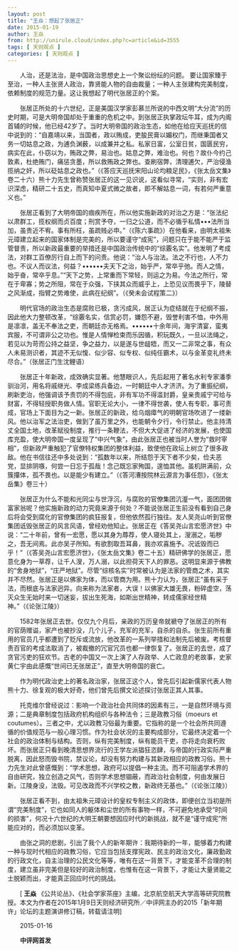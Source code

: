 ```yaml
---
layout: post
title: "王焱：想起了张居正"
date: 2015-01-19
author: 王焱
from: http://unirule.cloud/index.php?c=article&id=3555
tags: [ 天则观点 ]
categories: [ 天则观点 ]
---
```


<div class="article">
 <div class="body-text">
  <p class="MsoNormal" style="text-indent:21.0pt;">
   人治，还是法治，是中国政治思想史上一个聚讼纷纭的问题。 要让国家臻于至治，一种人主张贤人政治，靠贤能人物的自由裁量；一种人主张建构完美制度，依赖制度的规范力量。这让我想起了明代张居正的个案。
  </p>
  <p class="MsoNormal" style="text-indent:21.0pt;">
  </p>
  <p class="MsoNormal" style="text-indent:21.0pt;">
   张居正所处的十六世纪，正是美国汉学家彭慕兰所说的中西文明“大分流”的历史时期，可是大明帝国却处于重重的危机之中。到张居正执掌政坛牛耳，成为内阁首辅的时候，他已经42岁了。当时大明帝国的政治生态，如他在给应天巡抚的信中说到的：“自嘉靖以来，当国者，政以贿成，吏朘民膏以媚权门，而继秉国者又务一切姑息之政，为逋负渊薮，以成兼并之私。私家日富，公室日贫，国匮民穷，病实在此，仆窃以为，贿政之弊，易治也。姑息之弊，难治也。何也？故仆今约己敦素，杜绝贿门，痛惩贪墨，所以救贿政之弊也。查刷宿弊，清理逋欠，严治侵渔揽纳之奸，所以砭姑息之政也。”（《答应天巡抚宋阳山论均粮足民》，《张太岳文集》卷二十六）熊十力先生曾称赞张居正的这一见识说，这看似寻常，“实则，非有宏识深虑，精研二十五史，而真知中夏式微之故者，即不解姑息一词，有若何严重意义也。”
  </p>
  <p class="MsoNormal" style="text-indent:21.0pt;">
  </p>
  <p class="MsoNormal" style="text-indent:21.0pt;">
   张居正看到了大明帝国的痼疾所在，所以他实施新政的对治之方是：“张法纪以肃群工，揽权纲而贞百度；刑赏予夺，一归之公道，而不必循乎私情•••法所当加，虽贵近不宥。事有所枉，虽疏贱必申。”（《陈六事疏》）在他看来，由明太祖朱元璋建立起来的国家体制是完美的，所以要谨守“成宪”，问题只在于能不能严于监管督责，所以新政最重要的举措还是中国政治传统中的“综覈名实”。他发明了考成法，对群工百僚厉行自上而下的问责。他说：“治人与治法。法之不行也，人不力也。不议人而议法，何益？••••••夫天下之治，始乎严，常卒乎弛。而人之情，始乎奋，常卒乎息。”“天下之势，上常重而下常轻，则运之为易。今法之所行，常在于卑寡；势之所阻，常在于众强，下挟其众而威乎上，上恐见议而畏乎下，陵替之风渐成，指臂之势难使，此病在纪纲”。（《癸未会试程策二》）
  </p>
  <p class="MsoNormal" style="text-indent:21.0pt;">
  </p>
  <p class="MsoNormal" style="text-indent:21.0pt;">
   明代官场的政治生态是腐败已极，贪污成风，居正认为症结就在于纪纲不振，因此他大力整顿改革，“综覈名实，信赏必罚，嫌怨不避，毁誉利害不恤，中外用是凛凛，盖无不奉法之吏，而朝廷亦无格焉。••••••十余年间，海宇清宴，蛮夷宾服，不可谓非公之功也。惟是人情惮检束而乐因循，积玩既久，一旦以法绳之，若见以为苛而公持之益坚，争之益力，以是遂与世龃牾，而又一二非常之事，有众人未易测识者，其迹不无似愎、似少容、似专权、似纯任霸术，以与金革变礼终未尽合。”（张居正门生沈鲤语）
  </p>
  <p class="MsoNormal" style="text-indent:21.0pt;">
  </p>
  <p class="MsoNormal" style="text-indent:21.0pt;">
   张居正十年新政，成效确实显著。他慧眼识人，先后起用了著名水利专家潘季驯治河，用名将戚继光、李成梁练兵备边，一时朝廷中人才济济。为了重振纪纲，刷新吏治，他强调该予责罚的不得包庇，非有军功不得滥封爵，皇亲贵戚宁可给与财富，不得轻授职务做人情。官职无论大小，一律不得世袭，使人有专职，事可责成，官场上下面目为之一新。张居正的新政，给乌烟瘴气的明朝官场吹进了一缕新风。他以治军之法治吏，做到了虽万里之外，也能朝令夕行，令行禁止。他主持清丈全国土地，改革赋役制度，推行一条鞭法，不但大大促进了经济的发展，也使国库充盈，使大明帝国一度呈现了“中兴气象”，由此张居正也被当时人誉为“救时宰相”，但新政严重触犯了官僚特权集团的整体利益，致使他在政坛上树立了很多政敌。他在书信往还中多处说到：“孤数年以来，所结怨于天下者不少矣，俭夫恶党，显排阴嗾，何尝一日忘于孤哉！念己既忘家殉国，遑恤其他。虽机阱满前，众簇攥体，孤不畏也。以是能少有建立。”（《答河漕按院林云源言为事任怨》，《张太岳集》卷三十）
  </p>
  <p class="MsoNormal" style="text-indent:21.0pt;">
  </p>
  <p class="MsoNormal" style="text-indent:21.0pt;">
   张居正为什么不能和光同尘与世浮沉，与腐败的官僚集团沆瀣一气，面团团做富家翁呢？他实施新政的动力究竟来源于何处？不能说张居正生前没有看到自己身后将会受到腐化的官僚集团的疯狂报复，但他依然孤行独往。友人吴尧山听到官僚集团诋毁张居正的风言风语，曾经劝他知止。张居正在《答吴尧山言宏愿济世》中说：“二十年前，曾有一宏愿，愿以其身为蓐荐，使人寝处其上，溲溺之，垢秽之，吾无间焉。此亦吴子所知。有欲割取吾耳鼻，我亦欢喜施予。况诋毁而已乎！”（《答吴尧山言宏愿济世》，《张太岳文集》卷二十五）精研佛学的张居正，愿意化身为一草荐，让千人溲，万人溺，以此担荷天下人的罪恶。这明显来源于佛教的“舍身地狱”，“庄严地狱”。尽管“综核名实”时常被认为是法家的管商之术，其实并不尽然。张居正是以佛家为体，而以管商为用。熊十力认为，张居正“虽有采于法，而根底与法家迥异。向来称为法家者，大误！以佛家大雄无畏，粉碎虚空，荡灭众生无始时来一切迷妄，拔出生死海，如斯出世精神，转成儒家经世精神。”（《论张江陵》）
  </p>
  <p class="MsoNormal" style="text-indent:21.0pt;">
  </p>
  <p class="MsoNormal" style="text-indent:21.0pt;">
   1582年张居正去世。仅仅九个月后，亲政的万历皇帝就褫夺了张居正的所有的官荫赠谥，家产也被抄没，几个儿子，充军的充军，自杀的自杀。张生前所有重用的官员几乎都遭到了贬斥或流放，他改革的一系列举措和法制先后被废。考核督责百官的考成法取消了，被裁撤的冗官冗员也都一律恢复了。张居正的去世，成了贪官污吏的狂欢节。古老的中国又一次上演了人存政举、人亡政息的老故事，史家黄仁宇由此感慨“世间已无张居正”，直至大明帝国的衰亡。
  </p>
  <p class="MsoNormal" style="text-indent:21.0pt;">
  </p>
  <p class="MsoNormal" style="text-indent:21.0pt;">
   作为明代政治史上的著名政治家，张居正这个人，曾先后引起新儒家代表人物熊十力、徐复观的极大好奇，他们曾先后撰文论述探讨张居正其人其事。
  </p>
  <p class="MsoNormal" style="text-indent:21.0pt;">
  </p>
  <p class="MsoNormal" style="text-indent:21.0pt;">
   托克维尔曾经说过：影响一个政治社会共同体的因素有三，一是自然环境与资源；二是典章制度包括政府机构组织与各种法令；三是政教习俗（moeurs et coutumes）。三者之中，尤以政教习俗最为重要。它指称的是一个社会所共同遵循的价值规范与一般心理习惯。作为社会状况的主要构成部分，它最终决定着一个社会的政治体制与结构。否则，纵有完美制度，纵有能员干吏，亦将走向衰朽败坏。而张居正只看到晚清思想界流行的王学左派猖狂恣肆，与帝国的行政实际严重脱离，因此怒而毁书院，禁议论，却没有努力构建与其新政相应的政教习俗。熊十力先生对此曾感慨到：“学术思想，政府可以提倡一种主流。而不可阻遏学术界的自由研究，独立创造之风气，否则学术思想锢蔽，而政治社会制度，何由发展日新。江陵身没，法毁。可见改政而不兴学校之教，新政终无基也。”（《论张江陵》）
  </p>
  <p class="MsoNormal" style="text-indent:21.0pt;">
  </p>
  <p class="MsoNormal" style="text-indent:21.0pt;">
   张居正看不到，由太祖朱元璋设计的皇权专制主义的政体，即便创立当初是所谓“完美制度”，它也如同人的躯体和尘世的所有事物一样，不可避免地承受“时间的损害”，何况十六世纪的大明王朝要想因应时代的新挑战，就不是“谨守成宪”所能应对的，而必须加以变革。
  </p>
  <p class="MsoNormal" style="text-indent:21.0pt;">
  </p>
  <p class="MsoNormal" style="text-indent:21.0pt;">
   由张之洞的悲剧，引出了我个人的新年期许：我期待新的一年，能够着力构建一种与现时代相应的政教习俗，它应当包括支撑宪政、民主的政治文化，廉政勤政的行政文化，自主治理的公民文化等等，唯有在这一背景下，才能变革不合理的制度，建立虽非完美但是较好的政治制度，也惟有在这一背景下，才能让大量贤能之士脱颖而出，才能真正回应时代的挑战。
  </p>
  <p class="MsoNormal" style="text-indent:21.0pt;">
  </p>
  <p class="MsoNormal" style="text-indent:21.0pt;">
   [
   <b>
    王焱
   </b>
   《公共论丛》、《社会学家茶座》主编，北京航空航天大学高等研究院教授。本文为作者在2015年1月9日天则经济研究所／中评网主办的2015「新年期许」论坛的主题演讲修订稿，转载请注明]
  </p>
  <p class="MsoNormal" style="text-indent:21.0pt;">
  </p>
  <p class="MsoNormal" style="text-indent:21.0pt;">
  </p>
  <p class="MsoNormal" style="text-indent:21.0pt;">
   2015-01-16
  </p>
  <p class="MsoNormal" style="text-indent:21.1pt;">
   <b>
    中评网首发
   </b>
   <b>
   </b>
  </p>
 </div>
</div>

